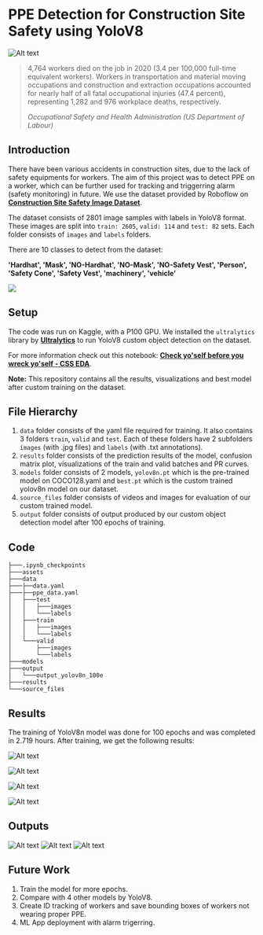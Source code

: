 # PPE Detection for Construction Site Safety using YoloV8
![Alt text](assets/videoconstruc2.gif)
> 4,764 workers died on the job in 2020 (3.4 per 100,000 full-time equivalent workers). Workers in transportation and material moving occupations and construction and extraction occupations accounted for nearly half of all fatal occupational injuries (47.4 percent), representing 1,282 and 976 workplace deaths, respectively. 
>
> *Occupational Safety and Health Administration (US Department of Labour)*


## Introduction

There have been various accidents in construction sites, due to the lack of safety equipments for workers. The aim of this project was to detect PPE on a worker, which can be further used for tracking and triggerring alarm (safety monitoring) in future. We use the dataset provided by Roboflow on [**Construction Site Safety Image Dataset**](https://universe.roboflow.com/roboflow-universe-projects/construction-site-safety). 


The dataset consists of 2801 image samples with labels in YoloV8 format. These images are split into `train: 2605`, `valid: 114` and `test: 82` sets. Each folder consists of `images` and `labels` folders.

There are 10 classes to detect from the dataset: 

**'Hardhat', 'Mask', 'NO-Hardhat', 'NO-Mask', 'NO-Safety Vest', 'Person', 'Safety Cone', 'Safety Vest', 'machinery', 'vehicle'**


![](assets/ppe.webp)


## Setup

The code was run on Kaggle, with a P100 GPU. We installed the `ultralytics` library by [**Ultralytics**](https://docs.ultralytics.com) to run YoloV8 custom object detection on the dataset.

For more information check out this notebook: [**Check yo'self before you wreck yo'self - CSS EDA**](https://www.kaggle.com/code/snehilsanyal/check-yo-self-before-you-wreck-yo-self-css-eda). 

**Note:** This repository contains all the results, visualizations and best model after custom training on the dataset.

## File Hierarchy

1. `data` folder consists of the yaml file required for training. It also contains 3 folders `train`, `valid` and `test`. Each of these folders have 2 subfolders `images` (with .jpg files) and `labels` (with .txt annotations).
2. `results` folder consists of the prediction results of the model, confusion matrix plot, visualizations of the train and valid batches and PR curves.
3. `models` folder consists of 2 models, `yolov8n.pt` which is the pre-trained model on COCO128.yaml and `best.pt` which is the custom trained yolov8n model on our dataset.
4. `source_files` folder consists of videos and images for evaluation of our custom trained model.
5. `output` folder consists of output produced by our custom object detection model after 100 epochs of training.



## Code

```
├───.ipynb_checkpoints
├───assets
├───data
├───├──data.yaml
├───├──ppe_data.yaml
│   ├───test
│   │   ├───images
│   │   └───labels
│   ├───train
│   │   ├───images
│   │   └───labels
│   └───valid
│       ├───images
│       └───labels
├───models
├───output
│   └───output_yolov8n_100e
├───results
└───source_files
```

## Results

The training of YoloV8n model was done for 100 epochs and was completed in 2.719 hours. After training, we get the following results:

![Alt text](results/confusion_matrix.png)

![Alt text](results/train_batch14672.jpg)

![Alt text](results/val_batch2_pred.jpg)

![Alt text](results/results.png)

## Outputs

![Alt text](output/output_yolov8n_100e/construction-safety.jpg)
![Alt text](output/output_yolov8n_100e/portrait-of-woman-with-mask-and-man-with-safety-glasses-on-a-construction-HX01FH.jpg)
![Alt text](output/output_yolov8n_100e/two-young-construction-workers-wearing-555864.jpg)
## Future Work

1. Train the model for more epochs.
2. Compare with 4 other models by YoloV8.
3. Create ID tracking of workers and save bounding boxes of workers not wearing proper PPE.
4. ML App deployment with alarm trigerring.
